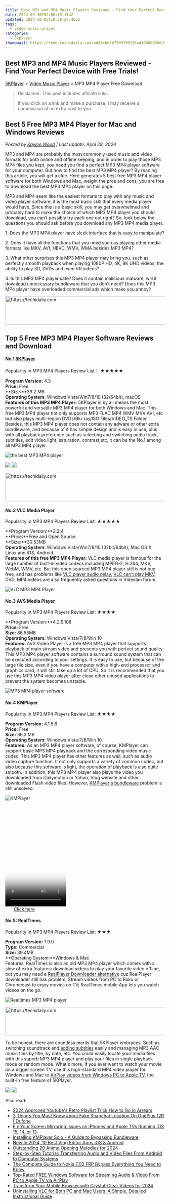 ```yaml
---
title: Best MP3 and MP4 Music Players Reviewed - Find Your Perfect Device with Free Trials!
date: 2024-09-30T02:05:19.114Z
updated: 2024-10-05T18:58:26.463Z
tags:
  - video-music-player
categories:
  - 5kplayer
thumbnail: https://thmb.techidaily.com/ed43cb68b7509790195a4106080566d9794dc5d45025fc9ee05e6abe84591529.jpg
---
```


## Best MP3 and MP4 Music Players Reviewed - Find Your Perfect Device with Free Trials!

[5KPlayer](https://tools.techidaily.com/5kplayer/products/) \> [Video Music Player](https://tools.techidaily.com/5kplayer/video-music-player/) \> MP3 MP4 Player Free Download

>  Disclaimer: This post includes affiliate links
>
>  If you click on a link and make a purchase, I may receive a commission at no extra cost to you.
>

## Best 5 Free MP3 MP4 Player for Mac and Windows Reviews

 _Posted by [Kaylee Wood](https://www.quora.com/profile/Amanda-Hu-21) | Last update: April 28, 2020_

MP3 and MP4 are probably the most commonly used music and video formats for both online and offline keeping, and in order to play those MP3 MP4 files you kept, you need you find a perfect MP3 MP4 player software for your computer. But how to find the best MP3 MP4 player? By reading this article, you will get a clue. Here generates 5 best free MP3 MP4 player software for both Windows and Mac, weight the pros and cons, you are free to download the best MP3 MP4 player on this page. 

MP3 and MP4 seem like the easiest formats to play with any music and video player software, it is the most basic skill that every media player would have. Since this is a basic skill, you may get overwhelmed and probably hard to make the choice of which MP3 MP4 player you should download, you can’t possibly try each one out right? So, look below the questions you should ask before you download any MP3 MP4 media player. 

1\. Does the MP3 MP4 player have sleek interface that is easy to manipulate? 

2\. Does it have all the functions that you need such as playing other media formats like MKV, AVI, HEVC, WMV, WMA besides MP3 MP4? 

3\. What other surprises this MP3 MP4 player may bring you, such as perfectly smooth playback when playing 1080P HD, 4K, 8K UHD videos, the ability to play 3D, DVDs and even VR videos? 

4\. Is this MP3 MP4 player safe? Does it contain malicious malware, will it download unnecessary bundleware that you don’t need? Does this MP3 MP4 player have overloaded commercial ads which make you annoy? 

<!-- affiliate ads begin -->
<a href="https://aligracehair.sjv.io/c/5597632/1997662/19272" target="_top" id="1997662">
  <img src="//a.impactradius-go.com/display-ad/19272-1997662" border="0" alt="https://techidaily.com" width="728" height="90"/>
</a>
<img height="0" width="0" src="https://aligracehair.sjv.io/i/5597632/1997662/19272" style="position:absolute;visibility:hidden;" border="0" />
<!-- affiliate ads end -->

## Top 5 Free MP3 MP4 Player Software Reviews and Download

#### **No.1 [5KPlayer](https://tools.techidaily.com/5kplayer/products/)**

Popularity in MP3 MP4 Players Review List： ★★★★★

**Program Version:** 4.3  
**Price:** Free  
**Size:**39.2 MB  
**Operating System:** Windows Vista/Win7/8/10 (32/64bit), macOS  
**Features of this MP3 MP4 Player:** 5KPlayer is by all means the most powerful and versatile MP3 MP4 player for both Windows and Mac. This free MP3 MP4 player not only supports MP3 FLAC MP4 WMV MKV AVI, etc but also plays multi-region DVDs/Blu-ray/ISO Files/VIDEO\_TS Folder. Besides, this MP3 MP4 player does not contain any adware or other extra bundleware, and because of it has simple design and is easy in use, plus with all playback preference such as selecting and switching audio track, subtitles, edit video light, saturation, contrast,etc, it can be the No.1 among all MP3 MP4 player. 

![the best MP3 MP4 player](https://www.5kplayer.com/video-music-player/img/youtube-0119-01.png) 

[![](https://www.5kplayer.com/video-music-player/../button/freedownwhitewin.png)](https://tools.techidaily.com/5kplayer/products/) [![](https://www.5kplayer.com/video-music-player/../button/freedownbackmac.png)](https://tools.techidaily.com/5kplayer/products/) 

<!-- affiliate ads begin -->
<a href="https://appsumo.8odi.net/c/5597632/2087409/7443" target="_top" id="2087409">
  <img src="//a.impactradius-go.com/display-ad/7443-2087409" border="0" alt="https://techidaily.com" width="728" height="90"/>
</a>
<img height="0" width="0" src="https://appsumo.8odi.net/i/5597632/2087409/7443" style="position:absolute;visibility:hidden;" border="0" />
<!-- affiliate ads end -->

#### **No.2 VLC Media Player**

Popularity in MP3 MP4 Players Review List: ★★★★★

**Program Version:**2.2.4  
**Price:**Free and Open Source  
**Size:**30.53MB  
**Operating System:** Windows Vista/Win7/8/10 (32bit/64bit), Mac OS X, Linux and iOS, Android.  
**Features of this free MP3 MP4 Player:**  VLC media player is famous for the large number of built-in video codecs including MPEG-2, H.264, MKV, WebM, WMV, etc. But this open sourced MP3 MP4 player still is not bug free, and has problems like [VLC player audio delay](https://tools.techidaily.com/5kplayer/video-music-player/), [VLC can't play MKV](https://tools.techidaily.com/5kplayer/video-music-player/), DVD, MP4 videos are also frequently asked questions in Videolan forum.

![VLC MP3 MP4 Player](https://www.5kplayer.com/video-music-player/img/vlc-windows7.jpg) 

#### **No.3 AVS Media Player**

Popularity in MP3 MP4 Players Review List: ★★★★

**Program Version:**4.2.5.108  
**Price:** Free   
**Size:** 86.55MB  
**Operating System:** Windows Vista/7/8/Win 10  
**Features:** AVS Video Player is a free MP3 MP4 player that supports playback of main stream video and presents you with perfect sound quality. This MP3 MP4 player software contains a surround sound system that can be executed according to your settings. It is easy to use, but because of the large file size, even if you have a computer with a high-end processor and graphics card, it will still take up a lot of CPU. So it is recommended that you use this MP3 MP4 video player after close other unused applications to prevent the system becomes unstable.

![MP3 MP4 player software](https://www.5kplayer.com/video-music-player/img/avs-player.png) 

#### **No.4 KMPlayer**

Popularity in MP3 MP4 Players Review List: ★★★★

**Program Version:** 4.1.5.8  
**Price:** Free  
**Size:** 36.3 MB   
**Operating System:** Windows Vista/7/8/Win 10.  
**Features:** As an MP3 MP4 player software, of course, KMPlayer can support basic MP3 MP4 playback and the corresponding video music codec. This MP3 MP4 player has other features as well, such as audio video capture function. It not only supports a variety of common codec, but also because this software is light, the operation of playback is also quite smooth. In addition, this MP3 MP4 player also plays the video you downloaded from Dailymotion or Yahoo, Vlog website and other downloaded Flash video files. However, [KMPlayer's bundleware](https://tools.techidaily.com/5kplayer/video-music-player/) problem is still unsolved. 

![KMPlayer](https://www.5kplayer.com/video-music-player/../video-music-player-jp/img/kmplayer.png) 

<!-- affiliate ads begin -->
<span id="1630055">
					<video width="192" height="320" style="cursor:pointer"
           poster="//a.impactradius-go.com/display-clicktoplayimage/1630055.png"
           onclick="if(!this.playClicked){this.play();this.setAttribute('controls',true);this.playClicked=true;}">
	   <source src="//a.impactradius-go.com/display-ad/18460-1630055">
	   <img src="//a.impactradius-go.com/display-clicktoplayimage/1630055.png" style="border: none; height: 100%; width: 100%; object-fit: contain">
	</video>
	<div style="width:120px;text-align:center"><a href="javascript:window.open(decodeURIComponent('https%3A%2F%2Fcaperobbin.sjv.io%2Fc%2F5597632%2F1630055%2F18460'), '_blank');void(0);">Click here</a></div>
</span>
<img height="0" width="0" src="https://imp.pxf.io/i/5597632/1630055/18460" style="position:absolute;visibility:hidden;" border="0" />
<!-- affiliate ads end -->

#### **No.5: RealTimes**

Popularity in MP3 MP4 Players Review List: ★★★

**Program Version:** 1.9.0  
**Type:** Commercial   
**Size:** 39.4MB  
**Operating System:**Windows & Mac   
Features: RealTimes is also an old MP3 MP4 player which comes with a slew of extra features: download videos to play your favorite video offline, but you may need a [RealPlayer Downloader alternative](https://tools.techidaily.com/5kplayer/youtube-download/) cuz RealPlayer downloader still has problem; Stream videos from PC to Roku or Chromecast to enjoy movies on TV; RealTimes mobile App lets you watch videos on the go. 

![Realtimes MP3 MP4 player](https://www.5kplayer.com/video-music-player/img/realtimes-player.jpg) 

<!-- affiliate ads begin -->
<a href="https://appsumo.8odi.net/c/5597632/2105877/7443" target="_top" id="2105877">
  <img src="//a.impactradius-go.com/display-ad/7443-2105877" border="0" alt="https://techidaily.com" width="728" height="90"/>
</a>
<img height="0" width="0" src="https://appsumo.8odi.net/i/5597632/2105877/7443" style="position:absolute;visibility:hidden;" border="0" />
<!-- affiliate ads end -->

 To be honest, there are countless merits that 5KPlayer embraces. Such as switching soundtrack and [adding subtitles](https://tools.techidaily.com/5kplayer/video-music-player/) easily and managing MP3 AAC music files by title, by date, etc. You could easily locate your media files with this superb MP3 MP4 player and play your files in single playback mode or random mode. What's more, if you ever want to watch your movie on a bigger screen TV, use this high-standard MP4 video player for Windows and Mac to [AirPlay videos from Windows PC to Apple TV](https://tools.techidaily.com/5kplayer/airplay/), the built-in free feature of 5KPlayer.

[![](https://www.5kplayer.com/video-music-player/../button/freedownwhitewin.png)](https://tools.techidaily.com/5kplayer/products/) [![](https://www.5kplayer.com/video-music-player/../button/freedownbackmac.png)](https://tools.techidaily.com/5kplayer/products/)

<ins class="adsbygoogle"
     style="display:block"
     data-ad-format="autorelaxed"
     data-ad-client="ca-pub-7571918770474297"
     data-ad-slot="1223367746"></ins>

<ins class="adsbygoogle"
     style="display:block"
     data-ad-client="ca-pub-7571918770474297"
     data-ad-slot="8358498916"
     data-ad-format="auto"
     data-full-width-responsive="true"></ins>

<span class="atpl-alsoreadstyle">Also read:</span>
<div><ul>
<li><a href="https://youtube-docs.techidaily.com/approved-youtubes-retro-playlist-trick-how-to-go-in-arrears/"><u>2024 Approved Youtube's Retro Playlist Trick How to Go in Arrears</u></a></li>
<li><a href="https://location-social.techidaily.com/3-things-you-must-know-about-fake-snapchat-location-on-oneplus-12r-drfone-by-drfone-virtual-android/"><u>3 Things You Must Know about Fake Snapchat Location On OnePlus 12R | Dr.fone</u></a></li>
<li><a href="https://media-tips.techidaily.com/fix-your-screen-mirroring-issues-on-iphones-and-apple-tvs-running-ios-15-14-or-13/"><u>Fix Your Screen Mirroring Issues on iPhones and Apple TVs Running iOS 15, 14, or 13</u></a></li>
<li><a href="https://media-tips.techidaily.com/installing-kmplayer-solo-a-guide-to-bypassing-bundleware/"><u>Installing KMPlayer Solo - A Guide to Bypassing Bundleware</u></a></li>
<li><a href="https://ai-driven-video-production.techidaily.com/new-in-2024-10-best-vlog-editor-apps-ios-and-android/"><u>New In 2024, 10 Best Vlog Editor Apps iOS & Android</u></a></li>
<li><a href="https://extra-support.techidaily.com/outstanding-20-anime-opening-melodies-for-2024/"><u>Outstanding 20 Anime Opening Melodies for 2024</u></a></li>
<li><a href="https://media-tips.techidaily.com/step-by-step-tutorial-transferring-audio-and-video-files-from-android-to-computer-systems/"><u>Step-by-Step Tutorial: Transferring Audio and Video Files From Android to Computer Systems</u></a></li>
<li><a href="https://android-frp.techidaily.com/the-complete-guide-to-nokia-c02-frp-bypass-everything-you-need-to-know-by-drfone-android/"><u>The Complete Guide to Nokia C02 FRP Bypass Everything You Need to Know</u></a></li>
<li><a href="https://media-tips.techidaily.com/top-rated-free-windows-software-for-streaming-audio-and-video-from-pc-to-apple-tv-via-airplay/"><u>Top-Rated FREE Windows Software for Streaming Audio & Video From PC to Apple TV via AirPlay</u></a></li>
<li><a href="https://facebook-video-recording.techidaily.com/transform-your-mobile-browser-with-crystal-clear-videos-for-2024/"><u>Transform Your Mobile Browser with Crystal-Clear Videos for 2024</u></a></li>
<li><a href="https://media-tips.techidaily.com/uninstalling-vlc-for-both-pc-and-mac-users-a-simple-detailed-instructional-guide/"><u>Uninstalling VLC for Both PC and Mac Users: A Simple, Detailed Instructional Guide</u></a></li>
</ul></div>

